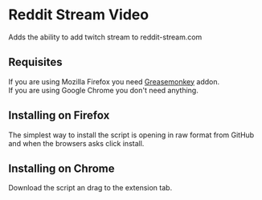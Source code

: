 Reddit Stream Video
===================
Adds the ability to add twitch stream to reddit-stream.com

Requisites
----------
If you are using Mozilla Firefox you need [Greasemonkey](https://addons.mozilla.org/es/firefox/addon/greasemonkey/) addon.  
If you are using Google Chrome you don't need anything.

Installing on Firefox
---------------------
The simplest way to install the script is opening in raw format from GitHub and when the browsers asks click install.

Installing on Chrome
--------------------
Download the script an drag to the extension tab.